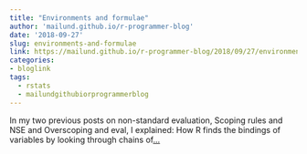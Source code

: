 ```yaml
---
title: "Environments and formulae"
author: 'mailund.github.io/r-programmer-blog'
date: '2018-09-27'
slug: environments-and-formulae
link: https://mailund.github.io/r-programmer-blog/2018/09/27/environments-and-formulae/
categories:
- bloglink
tags:
  - rstats
  - mailundgithubiorprogrammerblog
---
```


In my two previous posts on non-standard evaluation, Scoping rules and NSE and Overscoping and eval, I explained: How R finds the bindings of variables by looking through chains of[... <i class="fas fa-external-link-alt"></i>](https://mailund.github.io/r-programmer-blog/2018/09/27/environments-and-formulae/)

